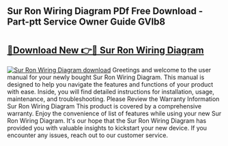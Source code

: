 ## Sur Ron Wiring Diagram PDf Free Download - Part-ptt Service Owner Guide GVIb8

# <h2><a href="http://dflwta5.blite.top/?on=Sur+Ron+Wiring+Diagram">🔗Download New 👉🔴 Sur Ron Wiring Diagram</a></h2>

[![Sur Ron Wiring Diagram download](https://i.imgur.com/lujVjoI.png)](http://dflwta5.blite.top/?on=Sur+Ron+Wiring+Diagram)
Greetings and welcome to the user manual for your newly bought Sur Ron Wiring Diagram. This manual is designed to help you navigate the features and functions of your product with ease. Inside, you will find detailed instructions for installation, usage, maintenance, and troubleshooting. Please Review the Warranty Information Sur Ron Wiring Diagram This product is covered by a comprehensive warranty. Enjoy the convenience of list of features while using your new Sur Ron Wiring Diagram. It's our hope that the Sur Ron Wiring Diagram has provided you with valuable insights to kickstart your new device. If you encounter any issues, reach out to our customer service.
